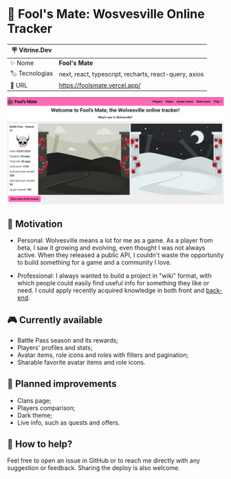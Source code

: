 # :wolf: Fool's Mate: Wosvesville Online Tracker

| :placard: Vitrine.Dev |     |
| -------------  | --- |
| :sparkles: Nome        | **Fool's Mate**
| :label: Tecnologias | next, react, typescript, recharts, react-query, axios
| :rocket: URL         | https://foolsmate.vercel.app/

![preview](./public/cover.png)

## :dart: Motivation

- Personal: Wolvesville means a lot for me as a game. As a player from beta, I saw it growing and evolving, even thought I was not always active. When they released a public API, I couldn't waste the opportunity to build something for a game and a community I love.

- Professional: I always wanted to build a project in "wiki" format, with which people could easily find useful info for something they like or need. I could apply recently acquired knowledge in both front and [back-end](https://github.com/Fearinn/foolsMateAPI).

## :video_game: Currently available

- Battle Pass season and its rewards;
- Players' profiles and stats;
- Avatar items, role icons and roles with filters and pagination;
- Sharable favorite avatar items and role icons.

## :hammer: Planned improvements

- Clans page;
- Players comparison;
- Dark theme;
- Live info, such as quests and offers.


## :handshake: How to help?

Feel free to open an issue in GitHub or to reach me directly with any suggestion or feedback. Sharing the deploy is also welcome.
